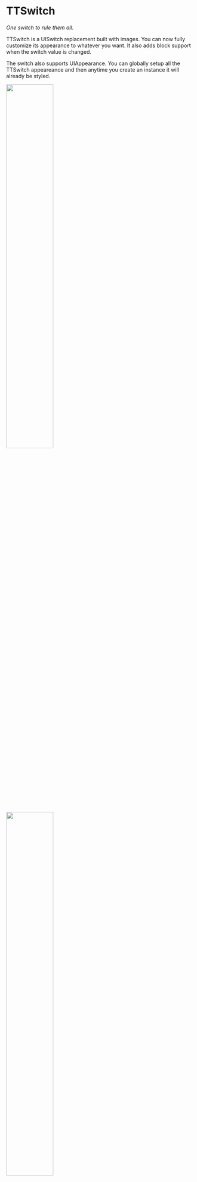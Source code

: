 # TTSwitch

*One switch to rule them all.*

TTSwitch is a UISwitch replacement built with images. You can now fully customize its appearance to whatever
you want. It also adds block support when the switch value is changed.
 
The switch also supports UIAppearance. You can globally setup all the TTSwitch appeareance and then anytime
you create an instance it will already be styled.

<img src="https://raw.github.com/twotoasters/TTSwitch/master/Resources/switches_on.png" height="50%" /> &nbsp;
<img src="https://raw.github.com/twotoasters/TTSwitch/master/Resources/switches_off.png" height="50%" />

## Getting Started

### Git submodule

Add the TTSwitch as a submodule to your project or download the code from the master branch [here](https://github.com/twotoasters/TTSwitch/archive/master.zip).

Simply add the TTSwitch.h + TTSwitch.m files in the TTSwitch folder to your Xcode project. Then `#include "TTSwitch.h"` in your source files where you want to use the TTSwitch.

### [CocoaPods](http://cocoapods.org/)

Add TTSwitch to your `Podfile` and `pod install`.

```ruby
pod 'TTSwitch', '~> 0.0.5'
```

## Resources

To make it easy to create your own custom switch we have included a [PSD](https://github.com/twotoasters/TTSwitch/raw/master/Resources/TTSwitch.psd) of the switches you see in the app. You are free to use these or make your own. You can also send this to your designer so that they will know how to design and cut the switches. We have also included a diagram of the layers of the switch so you can see how it is layed out.

<img src="https://raw.github.com/twotoasters/TTSwitch/master/Resources/switch_layers.png" height="328" width="560" />

## Example Usage

### UIAppearance

Globally setup the appeareance of all the TTSwitchs in your app.

```objc
[[TTSwitch appearance] setTrackImage:[UIImage imageNamed:@"round-switch-track"]];
[[TTSwitch appearance] setOverlayImage:[UIImage imageNamed:@"round-switch-overlay"]];
[[TTSwitch appearance] setTrackMaskImage:[UIImage imageNamed:@"round-switch-mask"]];
[[TTSwitch appearance] setThumbImage:[UIImage imageNamed:@"round-switch-thumb"]];
[[TTSwitch appearance] setThumbHighlightImage:[UIImage imageNamed:@"round-switch-thumb-highlight"]];
[[TTSwitch appearance] setThumbMaskImage:[UIImage imageNamed:@"round-switch-mask"]];
[[TTSwitch appearance] setThumbInsetX:-3.0f];
[[TTSwitch appearance] setThumbOffsetY:-3.0f];
```

### Default switch

```objc
TTSwitch *switch = [[TTSwitch alloc] initWithFrame:(CGRect){ CGPointZero, { 76.0f, 27.0f } }];
switch.trackImage = [UIImage imageNamed:@"square-switch-track"];
switch.overlayImage = [UIImage imageNamed:@"square-switch-overlay"];
switch.thumbImage = [UIImage imageNamed:@"square-switch-thumb"];
switch.thumbHighlightImage = [UIImage imageNamed:@"square-switch-thumb-highlight"];
```

### Switch with thumb bigger than track

```objc
TTSwitch *switch = [[TTSwitch alloc] initWithFrame:(CGRect){ CGPointZero, { 76.0f, 27.0f } }];
switch.trackImage = [UIImage imageNamed:@"square-switch-track"];
switch.overlayImage = [UIImage imageNamed:@"square-switch-overlay"];
switch.thumbImage = [UIImage imageNamed:@"square-switch-thumb"];
switch.thumbHighlightImage = [UIImage imageNamed:@"square-switch-thumb-highlight"];
switch.trackMaskImage = [UIImage imageNamed:@"square-switch-mask"];
switch.thumbOffsetY = -3.0f; // Set this to -3 to compensate for shadow 
```

### Switch with shadow on left and right of thumb that doesn't go outside of frame

```objc
TTSwitch *switch = [[TTSwitch alloc] initWithFrame:(CGRect){ CGPointZero, { 76.0f, 27.0f } }];
switch.trackImage = [UIImage imageNamed:@"round-switch-track"];
switch.overlayImage = [UIImage imageNamed:@"round-switch-overlay"];
switch.thumbImage = [UIImage imageNamed:@"round-switch-thumb"];
switch.thumbHighlightImage = [UIImage imageNamed:@"round-switch-thumb-highlight"];
switch.trackMaskImage = [UIImage imageNamed:@"round-switch-mask"];
switch.thumbMaskImage = [UIImage imageNamed:@"round-switch-mask"];
switch.thumbOffsetY = -3.0f; // Set this to -3 to compensate for shadow 
```

### Switch with labels for on/off text

```objc
TTSwitch *roundLabelSwitch = [[TTSwitch alloc] initWithFrame:(CGRect){ CGPointZero, { 76.0f, 28.0f } }];
// use normal setup and add
roundLabelSwitch.trackImage = [UIImage imageNamed:@"round-switch-track-no-text"];
roundLabelSwitch.labelsEdgeInsets = (UIEdgeInsets){ 3.0f, 10.0f, 3.0f, 10.0f };
roundLabelSwitch.onString = NSLocalizedString(@"ON", nil);
roundLabelSwitch.offString = NSLocalizedString(@"OFF", nil);
roundLabelSwitch.onLabel.textColor = [UIColor greenColor];
roundLabelSwitch.offLabel.textColor = [UIColor redColor];
```

## Credits

TTSwitch was created by [Scott Penrose](https://github.com/spenrose/)([@scottpenrose](http://twitter.com/scottpenrose)) and [Two Toasters](https://github.com/twotoasters)([@twotoasters](http://twitter.com/twotoasters)) in the development of [Go Try It On](http://www.gotryiton.com/).

## License

TTSwitch is available under the WTFPL. See the [LICENSE](https://github.com/twotoasters/TTSwitch/blob/master/LICENSE) file for more info.
